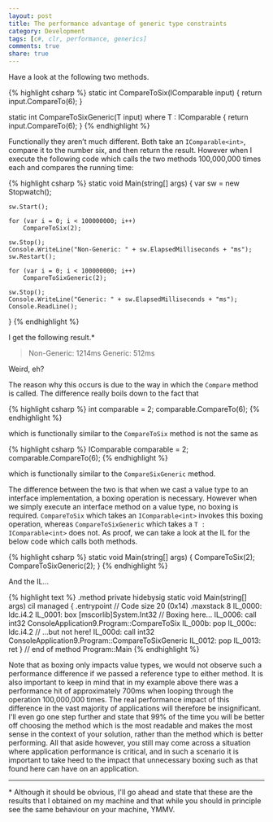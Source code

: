 ```yaml
---
layout: post
title: The performance advantage of generic type constraints
category: Development
tags: [c#, clr, performance, generics]
comments: true
share: true
---
```

Have a look at the following two methods.

{% highlight csharp %}
static int CompareToSix(IComparable<int> input)
{
    return input.CompareTo(6);
}

static int CompareToSixGeneric<T>(T input)
    where T : IComparable<int>
{
    return input.CompareTo(6);
}
{% endhighlight %}

Functionally they aren’t much different. Both take an `IComparable<int>`, compare it to the number six, and then return the result. However when I execute the following code which calls the two methods 100,000,000 times each and compares the running time:

{% highlight csharp %}
static void Main(string[] args)
{
    var sw = new Stopwatch();

    sw.Start();

    for (var i = 0; i < 100000000; i++)
        CompareToSix(2);

    sw.Stop();
    Console.WriteLine("Non-Generic: " + sw.ElapsedMilliseconds + "ms");
    sw.Restart();

    for (var i = 0; i < 100000000; i++)
        CompareToSixGeneric(2);

    sw.Stop();
    Console.WriteLine("Generic: " + sw.ElapsedMilliseconds + "ms");
    Console.ReadLine();
}
{% endhighlight %}

I get the following result.\*

>Non-Generic: 1214ms
>Generic: 512ms

Weird, eh?

The reason why this occurs is due to the way in which the `Compare` method is called. The difference really boils down to the fact that

{% highlight csharp %}
int comparable = 2;
comparable.CompareTo(6);
{% endhighlight %}

which is functionally similar to the `CompareToSix` method is not the same as

{% highlight csharp %}
IComparable<int> comparable = 2;
comparable.CompareTo(6);
{% endhighlight %}

which is functionally similar to the `CompareSixGeneric` method.

The difference between the two is that when we cast a value type to an interface implementation, a boxing operation is necessary. However when we simply execute an interface method on a value type, no boxing is required. `CompareToSix` which takes an `IComparable<int>` invokes this boxing operation, whereas `CompareToSixGeneric` which takes a `T : IComparable<int>` does not. As proof, we can take a look at the IL for the below code which calls both methods.

{% highlight csharp %}
static void Main(string[] args)
{
    CompareToSix(2);
    CompareToSixGeneric(2);
}
{% endhighlight %}

And the IL...

{% highlight text %}
.method private hidebysig static void  Main(string[] args) cil managed
{
  .entrypoint
  // Code size       20 (0x14)
  .maxstack  8
  IL_0000:  ldc.i4.2
  IL_0001:  box        [mscorlib]System.Int32 // Boxing here...
  IL_0006:  call       int32 ConsoleApplication9.Program::CompareToSix
  IL_000b:  pop
  IL_000c:  ldc.i4.2
  // ...but not here!
  IL_000d:  call       int32 ConsoleApplication9.Program::CompareToSixGeneric
  IL_0012:  pop
  IL_0013:  ret
} // end of method Program::Main
{% endhighlight %}

Note that as boxing only impacts value types, we would not observe such a performance difference if we passed a reference type to either method. It is also important to keep in mind that in my example above there was a performance hit of approximately 700ms when looping through the operation 100,000,000 times. The real performance impact of this difference in the vast majority of applications will therefore be insignificant. I'll even go one step further and state that 99% of the time you will be better off choosing the method which is the most readable and makes the most sense in the context of your solution, rather than the method which is better performing. All that aside however, you still may come across a situation where application performance is critical, and in such a scenario it is important to take heed to the impact that unnecessary boxing such as that found here can have on an application.

---

\* Although it should be obvious, I'll go ahead and state that these are the results that I obtained on my machine and that while you should in principle see the same behaviour on your machine, YMMV.

